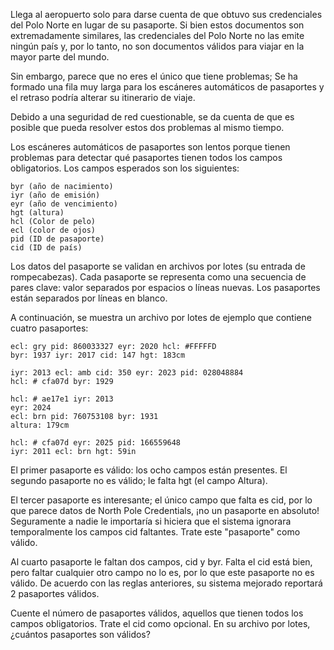Llega al aeropuerto solo para darse cuenta de que obtuvo sus credenciales del Polo Norte en lugar de su pasaporte. Si bien estos documentos son extremadamente similares, las credenciales del Polo Norte no las emite ningún país y, por lo tanto, no son documentos válidos para viajar en la mayor parte del mundo.

Sin embargo, parece que no eres el único que tiene problemas; Se ha formado una fila muy larga para los escáneres automáticos de pasaportes y el retraso podría alterar su itinerario de viaje.

Debido a una seguridad de red cuestionable, se da cuenta de que es posible que pueda resolver estos dos problemas al mismo tiempo.

Los escáneres automáticos de pasaportes son lentos porque tienen problemas para detectar qué pasaportes tienen todos los campos obligatorios. Los campos esperados son los siguientes:

    byr (año de nacimiento)
    iyr (año de emisión)
    eyr (año de vencimiento)
    hgt (altura)
    hcl (Color de pelo)
    ecl (color de ojos)
    pid (ID de pasaporte)
    cid (ID de país)

Los datos del pasaporte se validan en archivos por lotes (su entrada de rompecabezas). Cada pasaporte se representa como una secuencia de pares clave: valor separados por espacios o líneas nuevas. Los pasaportes están separados por líneas en blanco.

A continuación, se muestra un archivo por lotes de ejemplo que contiene cuatro pasaportes:

    ecl: gry pid: 860033327 eyr: 2020 hcl: #FFFFFD
    byr: 1937 iyr: 2017 cid: 147 hgt: 183cm

    iyr: 2013 ecl: amb cid: 350 eyr: 2023 pid: 028048884
    hcl: # cfa07d byr: 1929

    hcl: # ae17e1 iyr: 2013
    eyr: 2024
    ecl: brn pid: 760753108 byr: 1931
    altura: 179cm

    hcl: # cfa07d eyr: 2025 pid: 166559648
    iyr: 2011 ecl: brn hgt: 59in

El primer pasaporte es válido: los ocho campos están presentes. El segundo pasaporte no es válido; le falta hgt (el campo Altura).

El tercer pasaporte es interesante; el único campo que falta es cid, por lo que parece datos de North Pole Credentials, ¡no un pasaporte en absoluto! Seguramente a nadie le importaría si hiciera que el sistema ignorara temporalmente los campos cid faltantes. Trate este "pasaporte" como válido.

Al cuarto pasaporte le faltan dos campos, cid y byr. Falta el cid está bien, pero faltar cualquier otro campo no lo es, por lo que este pasaporte no es válido.
De acuerdo con las reglas anteriores, su sistema mejorado reportará 2 pasaportes válidos.

Cuente el número de pasaportes válidos, aquellos que tienen todos los campos obligatorios. Trate el cid como opcional. En su archivo por lotes, ¿cuántos pasaportes son válidos?
